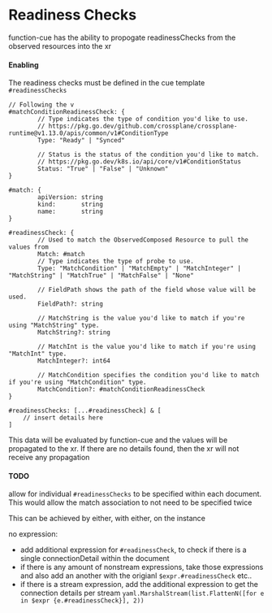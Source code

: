 # Readiness Checks

function-cue has the ability to propogate readinessChecks from the observed resources
into the xr

#### Enabling

The readiness checks must be defined in the cue template `#readinessChecks`

```cue
// Following the v
#matchConditionReadinessCheck: {
        // Type indicates the type of condition you'd like to use.
        // https://pkg.go.dev/github.com/crossplane/crossplane-runtime@v1.13.0/apis/common/v1#ConditionType
        Type: "Ready" | "Synced"

        // Status is the status of the condition you'd like to match.
        // https://pkg.go.dev/k8s.io/api/core/v1#ConditionStatus
        Status: "True" | "False" | "Unknown"
}

#match: {
        apiVersion: string
        kind:       string
        name:       string
}

#readinessCheck: {
        // Used to match the ObservedComposed Resource to pull the values from
        Match: #match
        // Type indicates the type of probe to use.
        Type: "MatchCondition" | "MatchEmpty" | "MatchInteger" | "MatchString" | "MatchTrue" | "MatchFalse" | "None"

        // FieldPath shows the path of the field whose value will be used.
        FieldPath?: string

        // MatchString is the value you'd like to match if you're using "MatchString" type.
        MatchString?: string

        // MatchInt is the value you'd like to match if you're using "MatchInt" type.
        MatchInteger?: int64

        // MatchCondition specifies the condition you'd like to match if you're using "MatchCondition" type.
        MatchCondition?: #matchConditionReadinessCheck
}

#readinessChecks: [...#readinessCheck] & [
    // insert details here
]
```

This data will be evaluated by function-cue and the values will be propagated to the xr.
If there are no details found, then the xr will not receive any propagation

#### TODO

allow for individual `#readinessChecks` to be specified within each document. This
would allow the match association to not need to be specified twice

This can be achieved by either, with either, on the instance

no expression:

- add additional expression for `#readinessCheck`, to check if there is a single connectionDetail
  within the document
- if there is any amount of nonstream expressions, take those expressions and also add an
  another with the origianl `$expr.#readinessCheck` etc..
- if there is a stream expression, add the additional expression to get the connection details
  per stream `yaml.MarshalStream(list.FlattenN([for e in $expr {e.#readinessCheck}], 2))`
